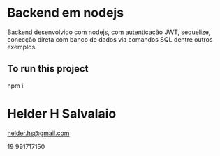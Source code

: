 # Backend em nodejs
Backend desenvolvido com nodejs, com autenticação JWT, sequelize, conecção direta com banco de dados via comandos SQL dentre outros exemplos.

## To run this project

npm i


# Helder H Salvalaio

helder.hs@gmail.com

19 991717150
